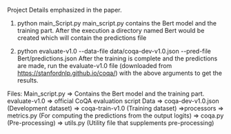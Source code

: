 Project Details emphasized in the paper.

1) python main_Script.py
main_script.py contains the Bert model and the training part. After the execution
a directory named Bert would be created which will contain the predictions file

2) python evaluate-v1.0 --data-file data/coqa-dev-v1.0.json --pred-file Bert/predictions.json
After the training is complete and the predictions are made, run the evaluate-v1.0 file 
(downloaded from https://stanfordnlp.github.io/coqa/)
with the above arguments to get the results. 


Files:
Main_script.py => Contains the Bert model and the training part.
evaluate-v1.0  => official CoQA evaluation script
Data
=> coqa-dev-v1.0.json (Development dataset)
=> coqa-train-v1.0 (Training dataset)
=>processors
	=> metrics.py (For computing the predictions from the output logits)
	=> coqa.py (Pre-processing)
	=> utils.py (Utility file that supplements pre-processing)





